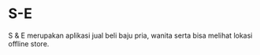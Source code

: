 # S-E
S &amp; E merupakan aplikasi jual beli baju pria, wanita serta bisa melihat lokasi offline store.
